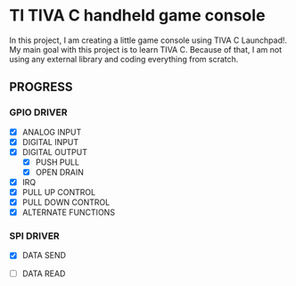 # TI TIVA C handheld game console

In this project, I am creating a little game console using TIVA C Launchpad!.
My main goal with this project is to learn TIVA C. Because of that, I am not using any external library and coding everything from scratch.

## PROGRESS
  ### GPIO DRIVER
   - [x] ANALOG INPUT
   - [x] DIGITAL INPUT
   - [x] DIGITAL OUTPUT
     - [x] PUSH PULL
     - [x] OPEN DRAIN
   - [x] IRQ
   - [x] PULL UP CONTROL
   - [x] PULL DOWN CONTROL
   - [x] ALTERNATE FUNCTIONS
   
   ### SPI DRIVER
   - [x] DATA SEND
   - [ ] DATA READ
   

